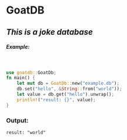 # GoatDB
## _This is a joke database_

##### Example:
&nbsp;
```rust
use goatdb::GoatDb;
fn main() {
    let mut db = GoatDb::new("example.db");
    db.set("hello", &String::from("world"));
    let value = db.get("hello").unwrap();
    println!("result: {}", value);
}
```

### Output:

```shell
result: "world"
```
